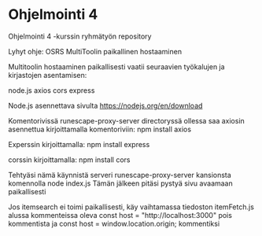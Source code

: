 # Ohjelmointi 4
Ohjelmointi 4 -kurssin ryhmätyön repository

Lyhyt ohje: OSRS MultiToolin paikallinen hostaaminen

Multitoolin hostaaminen paikallisesti vaatii seuraavien työkalujen ja kirjastojen asentamisen:

node.js
axios
cors
express

Node.js asennettava sivulta https://nodejs.org/en/download


Komentorivissä runescape-proxy-server directoryssä ollessa saa axiosin asennettua
kirjoittamalla komentoriviin:
npm install axios

Experssin kirjoittamalla:
npm install express

corssin kirjoittamalla: 
npm install cors


Tehtyäsi nämä käynnistä serveri runescape-proxy-server kansionsta komennolla node index.js
Tämän jälkeen pitäsi pystyä sivu avaamaan paikallisesti

Jos itemsearch ei toimi paikallisesti, käy vaihtamassa tiedoston itemFetch.js alussa kommenteissa
 oleva const host = "http://localhost:3000" pois kommentista ja const host = window.location.origin; kommentiksi
